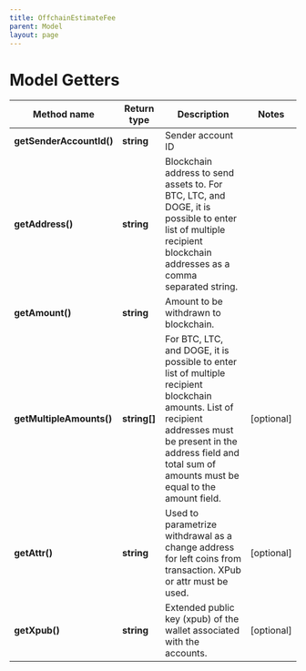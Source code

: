 ```yaml
---
title: OffchainEstimateFee
parent: Model
layout: page
---
```


# Model Getters

Method name | Return type | Description | Notes
------------ | ------------- | ------------- | -------------
**getSenderAccountId()** | **string** | Sender account ID |
**getAddress()** | **string** | Blockchain address to send assets to. For BTC, LTC, and DOGE, it is possible to enter list of multiple recipient blockchain addresses as a comma separated string. |
**getAmount()** | **string** | Amount to be withdrawn to blockchain. |
**getMultipleAmounts()** | **string[]** | For BTC, LTC, and DOGE, it is possible to enter list of multiple recipient blockchain amounts. List of recipient addresses must be present in the address field and total sum of amounts must be equal to the amount field. | [optional]
**getAttr()** | **string** | Used to parametrize withdrawal as a change address for left coins from transaction. XPub or attr must be used. | [optional]
**getXpub()** | **string** | Extended public key (xpub) of the wallet associated with the accounts. | [optional]

